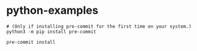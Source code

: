 # python-examples

```
# (Only if installing pre-commit for the first time on your system.)
python3 -m pip install pre-commit
```

```
pre-commit install
```
